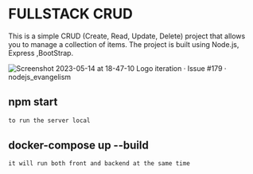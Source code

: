 
# FULLSTACK CRUD

This is a simple CRUD (Create, Read, Update, Delete) project that allows you to manage a collection of items. The project is built using Node.js, Express ,BootStrap.


![Screenshot 2023-05-14 at 18-47-10 Logo iteration · Issue #179 · nodejs_evangelism](https://github.com/karimRezeika/CRUDjs/assets/105077791/1fd31c23-f41c-40a6-92fe-88d7e47b3aeb)


## npm start

```javascript
to run the server local
```
## docker-compose up --build

```javascript
it will run both front and backend at the same time 

